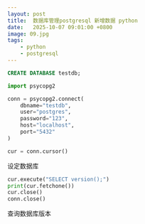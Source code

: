 ```yaml
---
layout: post
title:  数据库管理postgresql 新增数据 python
date:   2025-10-07 09:01:00 +0800
image: 09.jpg
tags: 
    - python
    - postgresql
---
```


```sql
CREATE DATABASE testdb;
```

```py
import psycopg2

conn = psycopg2.connect(
    dbname="testdb",
    user="postgres",
    password="123",
    host="localhost",
    port="5432"
)

cur = conn.cursor()
```

设定数据库

```py
cur.execute("SELECT version();")
print(cur.fetchone())
cur.close()
conn.close()
```

查询数据库版本
